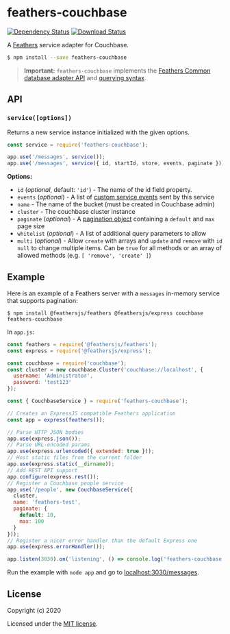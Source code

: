 # feathers-couchbase

[![Dependency Status](https://img.shields.io/david/daffl/feathers-couchbase.svg?style=flat-square)](https://david-dm.org/daffl/feathers-couchbase)
[![Download Status](https://img.shields.io/npm/dm/feathers-couchbase.svg?style=flat-square)](https://www.npmjs.com/package/feathers-couchbase)

A [Feathers](https://feathersjs.com) service adapter for Couchbase.

```bash
$ npm install --save feathers-couchbase
```

> __Important:__ `feathers-couchbase` implements the [Feathers Common database adapter API](https://docs.feathersjs.com/api/databases/common.html) and [querying syntax](https://docs.feathersjs.com/api/databases/querying.html).


## API

### `service([options])`

Returns a new service instance initialized with the given options.

```js
const service = require('feathers-couchbase');

app.use('/messages', service());
app.use('/messages', service({ id, startId, store, events, paginate }));
```

__Options:__

- `id` (*optional*, default: `'id'`) - The name of the id field property.
- `events` (*optional*) - A list of [custom service events](https://docs.feathersjs.com/api/events.html#custom-events) sent by this service
- `name` - The name of the bucket (must be created in Couchbase admin)
- `cluster` - The couchbase cluster instance
- `paginate` (*optional*) - A [pagination object](https://docs.feathersjs.com/api/databases/common.html#pagination) containing a `default` and `max` page size
- `whitelist` (*optional*) - A list of additional query parameters to allow
- `multi` (*optional*) - Allow `create` with arrays and `update` and `remove` with `id` `null` to change multiple items. Can be `true` for all methods or an array of allowed methods (e.g. `[ 'remove', 'create' ]`)

## Example

Here is an example of a Feathers server with a `messages` in-memory service that supports pagination:

```
$ npm install @feathersjs/feathers @feathersjs/express couchbase feathers-couchbase
```

In `app.js`:

```js
const feathers = require('@feathersjs/feathers');
const express = require('@feathersjs/express');

const couchbase = require('couchbase');
const cluster = new couchbase.Cluster('couchbase://localhost', {
  username: 'Administrator',
  password: 'test123'
});

const { CouchbaseService } = require('feathers-couchbase');

// Creates an ExpressJS compatible Feathers application
const app = express(feathers());

// Parse HTTP JSON bodies
app.use(express.json());
// Parse URL-encoded params
app.use(express.urlencoded({ extended: true }));
// Host static files from the current folder
app.use(express.static(__dirname));
// Add REST API support
app.configure(express.rest());
// Register a Couchbase people service
app.use('/people', new CouchbaseService({
  cluster,
  name: 'feathers-test',
  paginate: {
    default: 10,
    max: 100
  }
}));
// Register a nicer error handler than the default Express one
app.use(express.errorHandler());

app.listen(3030).on('listening', () => console.log('feathers-couchbase example started'));
```

Run the example with `node app` and go to [localhost:3030/messages](http://localhost:3030/messages).

## License

Copyright (c) 2020

Licensed under the [MIT license](LICENSE).
